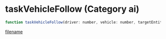 # taskVehicleFollow (Category ai)

```js
function taskVehicleFollow(driver: number, vehicle: number, targetEntity: number, speed: number, drivingStyle: number, minDistance: number): void
```

[filename](taskVehicleFollow_m.md ':include')